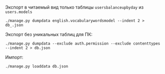 Экспорт в читаемый вид только таблицы `usersbalanceupbyday` из `users.models`
```cfgrlanguage
./manage.py dumpdata english.vocabularywordsmodel --indent 2 > db_.json
```

Экспорт без уникальных таблиц для ПК:
```cfgrlanguage
./manage.py dumpdata --exclude auth.permission --exclude contenttypes --indent 2 > db.json
```

Импорт:
```cfgrlanguage
./manage.py loaddata db.json
```